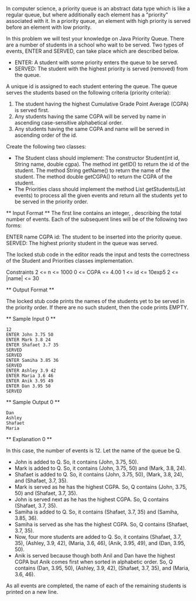In computer science, a priority queue is an abstract data type which is like a regular queue, 
but where additionally each element has a "priority" associated with it. In a priority queue, 
an element with high priority is served before an element with low priority.

In this problem we will test your knowledge on Java Priority Queue.
There are a number of students in a school who wait to be served. Two types of events, ENTER and
SERVED, can take place which are described below.

- ENTER: A student with some priority enters the queue to be served.
- SERVED: The student with the highest priority is served (removed) from the queue.

A unique id is assigned to each student entering the queue. 
The queue serves the students based on the following criteria (priority criteria):

1. The student having the highest Cumulative Grade Point Average (CGPA) is served first.
2. Any students having the same CGPA will be served by name in ascending case-sensitive alphabetical order.
3. Any students having the same CGPA and name will be served in ascending order of the id.

Create the following two classes:

- The Student class should implement:
The constructor Student(int id, String name, double cgpa).
The method int getID() to return the id of the student.
The method String getName() to return the name of the student.
The method double getCGPA() to return the CGPA of the student.
- The Priorities class should implement the method List<Student> getStudents(List<String> events) to process all 
the given events and return all the students yet to be served in the priority order.

** Input Format **
The first line contains an integer, , describing the total number of events. 
Each of the  subsequent lines will be of the following two forms:

ENTER name CGPA id: The student to be inserted into the priority queue.
SERVED: The highest priority student in the queue was served.

The locked stub code in the editor reads the input and tests the correctness of the Student 
and Priorities classes implementation.

Constraints
    2 <= n <= 1000
    0 <= CGPA <= 4.00
    1 <= id <= 10exp5
    2 <= |name| <= 30

** Output Format **

The locked stub code prints the names of the students yet to be served in the priority order. 
If there are no such student, then the code prints EMPTY.

** Sample Input 0 **
```
12
ENTER John 3.75 50
ENTER Mark 3.8 24
ENTER Shafaet 3.7 35
SERVED
SERVED
ENTER Samiha 3.85 36
SERVED
ENTER Ashley 3.9 42
ENTER Maria 3.6 46
ENTER Anik 3.95 49
ENTER Dan 3.95 50
SERVED
```

** Sample Output 0 **
```
Dan
Ashley
Shafaet
Maria
```

** Explanation 0 **

In this case, the number of events is 12. Let the name of the queue be Q.

- John is added to Q. So, it contains (John, 3.75, 50).
- Mark is added to Q. So, it contains (John, 3.75, 50) and (Mark, 3.8, 24).
- Shafaet is added to Q. So, it contains (John, 3.75, 50), (Mark, 3.8, 24), and (Shafaet, 3.7, 35).
- Mark is served as he has the highest CGPA. So, Q contains (John, 3.75, 50) and (Shafaet, 3.7, 35).
- John is served next as he has the highest CGPA. So, Q contains (Shafaet, 3.7, 35).
- Samiha is added to Q. So, it contains (Shafaet, 3.7, 35) and (Samiha, 3.85, 36).
- Samiha is served as she has the highest CGPA. So, Q contains (Shafaet, 3.7, 35).
- Now, four more students are added to Q. So, it contains (Shafaet, 3.7, 35), (Ashley, 3.9, 42), (Maria, 3.6, 46), (Anik, 3.95, 49), and (Dan, 3.95, 50).
- Anik is served because though both Anil and Dan have the highest CGPA but Anik comes first when sorted in alphabetic order. So, Q contains (Dan, 3.95, 50), (Ashley, 3.9, 42), (Shafaet, 3.7, 35), and (Maria, 3.6, 46).

As all events are completed, the name of each of the remaining students is printed on a new line.
